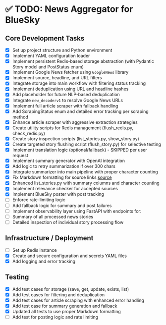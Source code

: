 # ✅ TODO: News Aggregator for BlueSky

## Core Development Tasks

- [x] Set up project structure and Python environment
- [x] Implement YAML configuration loader
- [x] Implement persistent Redis-based storage abstraction (with Pydantic Story model and PostStatus enum)
- [x] Implement Google News fetcher using `GoogleNews` library
- [x] Implement source, headline, and URL filters
- [x] Integrate storage into main workflow with filtering status tracking
- [x] Implement deduplication using URL and headline hashes
- [x] Add placeholder for future NLP-based deduplication
- [x] Integrate `new_decoderv1` to resolve Google News URLs
- [x] Implement full article scraper with fallback handling
- [x] Add ScrapingStatus enum and detailed error tracking per scraping method
- [x] Enhance article scraper with aggressive extraction strategies
- [x] Create utility scripts for Redis management (flush_redis.py, check_redis.py)
- [x] Create story inspection scripts (list_stories.py, show_story.py)
- [x] Create targeted story flushing script (flush_story.py) for selective testing
- [x] Implement translation logic (optional/fallback) - SKIPPED per user request
- [x] Implement summary generator with OpenAI integration
- [x] Add logic to retry summarization if over 300 chars
- [x] Integrate summarizer into main pipeline with proper character counting
- [x] Fix Markdown formatting for source links [source](url)
- [x] Enhanced list_stories.py with summary columns and character counting
- [x] Implement relevance checker for accepted sources
- [x] Implement BlueSky poster with post tracking
- [ ] Enforce rate-limiting logic
- [ ] Add fallback logic for summary and post failures
- [ ] Implement observability layer using FastAPI with endpoints for:
- [ ] Summary of all processed news stories
- [ ] Detailed inspection of individual story processing flow

## Infrastructure / Deployment

- [ ] Set up Redis instance
- [x] Create and secure configuration and secrets YAML files
- [x] Add logging and error tracking

## Testing

- [x] Add test cases for storage (save, get, update, exists, list)
- [x] Add test cases for filtering and deduplication
- [x] Add test cases for article scraping with enhanced error handling
- [x] Add test case for summary generation and fallback
- [x] Updated all tests to use proper Markdown formatting
- [ ] Add test for posting logic and rate limiting
